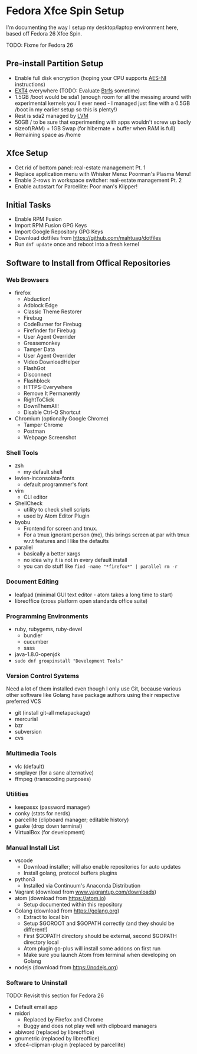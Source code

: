 # Fedora Xfce Spin Setup

I'm documenting the way I setup my desktop/laptop environment here, based off
Fedora 26 Xfce Spin.

TODO: Fixme for Fedora 26

## Pre-install Partition Setup

* Enable full disk encryption (hoping your CPU supports
  [AES-NI](https://en.wikipedia.org/wiki/AES_instruction_set) instructions)
* [EXT4](https://en.wikipedia.org/wiki/Ext4) everywhere (TODO: Evaluate
  [Btrfs](https://en.wikipedia.org/wiki/Btrfs) sometime)
* 1.5GB /boot would be sda1 (enough room for all the messing around with
  experimental kernels you'll ever need - I managed just fine with a 0.5GB /boot
  in my earlier setup so this is plenty!)
* Rest is sda2 managed by
  [LVM](https://en.wikipedia.org/wiki/Logical_Volume_Manager_(Linux))
* 50GB / to be sure that experimenting with apps wouldn't screw up badly
* sizeof(RAM) + 1GB Swap (for hibernate + buffer when RAM is full)
* Remaining space as /home

## Xfce Setup

* Get rid of bottom panel: real-estate management Pt. 1
* Replace application menu with Whisker Menu: Poorman's Plasma Menu!
* Enable 2-rows in workspace switcher: real-estate management Pt. 2
* Enable autostart for Parcellite: Poor man's Klipper!


## Initial Tasks

* Enable RPM Fusion
* Import RPM Fusion GPG Keys
* Import Google Repository GPG Keys
* Download dotfiles from https://github.com/mahtuag/dotfiles
* Run ```dnf update``` once and reboot into a fresh kernel

## Software to Install from Offical Repositories

### Web Browsers

* firefox
  * Abduction!
  * Adblock Edge
  * Classic Theme Restorer
  * Firebug
  * CodeBurner for Firebug
  * Firefinder for Firebug
  * User Agent Overrider
  * Greasemonkey
  * Tamper Data
  * User Agent Overrider
  * Video DownloadHelper
  * FlashGot
  * Disconnect
  * Flashblock
  * HTTPS-Everywhere
  * Remove It Permanently
  * RightToClick
  * DownThemAll!
  * Disable Ctrl-Q Shortcut
* Chromium (optionally Google Chrome)
  * Tamper Chrome
  * Postman
  * Webpage Screenshot

### Shell Tools

* zsh
  * my default shell
* levien-inconsolata-fonts
  * default programmer's font
* vim
  * CLI editor
* ShellCheck
  * utility to check shell scripts
  * used by Atom Editor Plugin
* byobu
  * Frontend for screen and tmux.
  * For a tmux ignorant person (me), this brings screen at par with tmux w.r.t
    features and I like the defaults
* parallel
  * basically a better xargs
  * no idea why it is not in every default install
  * you can do stuff like ```find -name "*firefox*" | parallel rm -r```


### Document Editing

* leafpad (minimal GUI text editor - atom takes a long time to start)
* libreoffice (cross platform open standards office suite)

### Programming Environments

* ruby, rubygems, ruby-devel
  * bundler
  * cucumber
  * sass
* java-1.8.0-openjdk
* ```sudo dnf groupinstall "Development Tools"```

### Version Control Systems

Need a lot of them installed even though I only use Git, because various other
software like Golang have package authors using their respective preferred VCS

* git (install git-all metapackage)
* mercurial
* bzr
* subversion
* cvs

### Multimedia Tools

* vlc (default)
* smplayer (for a sane alternative)
* ffmpeg (transcoding purposes)

### Utilities

* keepassx (password manager)
* conky (stats for nerds)
* parcellite (clipboard manager; editable history)
* guake (drop down terminal)
* VirtualBox (for development)

### Manual Install List

* vscode
  * Download installer; will also enable repositories for auto updates
  * Install golang, protocol buffers plugins
* python3
  * Installed via Continuum's Anaconda Distribution
* Vagrant (download from www.vagrantup.com/downloads)
* atom (download from https://atom.io)
  * Setup documented within this repository
* Golang (download from https://golang.org)
  * Extract to local bin
  * Setup $GOROOT and $GOPATH correctly (and they should be different!)
  * First $GOPATH directory should be external, second $GOPATH directory local
  * Atom plugin go-plus will install some addons on first run
  * Make sure you launch Atom from terminal when developing on Golang
* nodejs (download from https://nodejs.org)

### Software to Uninstall

TODO: Revisit this section for Fedora 26

* Default email app
* midori
  * Replaced by Firefox and Chrome
  * Buggy and does not play well with clipboard managers
* abiword (replaced by libreoffice)
* gnumetric (replaced by libreoffice)
* xfce4-clipman-plugin (replaced by parcellite)

